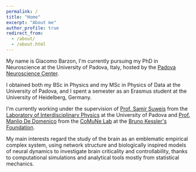 ```yaml
---
permalink: /
title: "Home"
excerpt: "About me"
author_profile: true
redirect_from: 
  - /about/
  - /about.html
---
```


My name is Giacomo Barzon, I'm currently pursuing my PhD in Neuroscience at the University of Padova, Italy, hosted by the [Padova Neuroscience Center](https://pnc.unipd.it).

I obtained both my BSc in Physics and my MSc in Physics of Data at the University of Padova, and I spent a semester as an Erasmus student at the University of Heidelberg, Germany.

I'm currently working under the supervision of [Prof. Samir Suweis](https://suweis.github.io) from the [Laboratory of Interdisciplinary Physics](https://liphlab.com/) at the University of Padova and [Prof. Manlio De Domenico](https://manliodedomenico.com) from the [CoMuNe Lab](https://comunelab.fbk.eu) at the [Bruno Kessler's Foundation](https://www.fbk.eu/it/).

My main interests regard the study of the brain as an emblematic empirical complex system, using network structure and biologically inspired models of neural dynamics to investigate brain criticality and controllability, thanks to computational simulations and analytical tools mostly from statistical mechanics.
